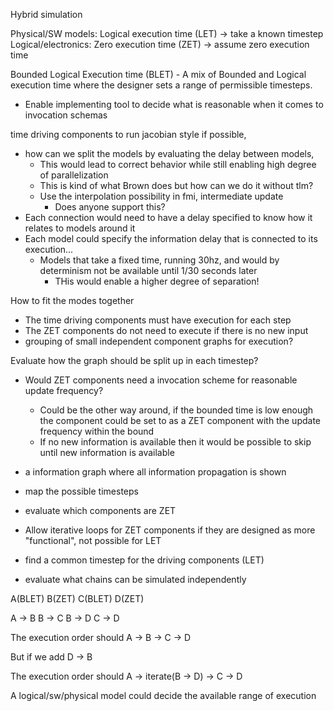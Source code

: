 


Hybrid simulation


Physical/SW models: Logical execution time (LET) -> take a known timestep
Logical/electronics: Zero execution time (ZET) -> assume zero execution time 

Bounded Logical Execution time (BLET) - A mix of Bounded and Logical execution time where the designer sets a range of permissible timesteps.
- Enable implementing tool to decide what is reasonable when it comes to invocation schemas


time driving components to run jacobian style if possible, 
- how can we split the models by evaluating the delay between models, 
  - This would lead to correct behavior while still enabling high degree of parallelization 
  - This is kind of what Brown does but how can we do it without tlm?
  - Use the interpolation possibility in fmi, intermediate update
    - Does anyone support this? 
- Each connection would need to have a delay specified to know how it relates to models around it
- Each model could specify the information delay that is connected to its execution...
  - Models that take a fixed time, running 30hz, and would by determinism not be available until 1/30 seconds later
    - THis would enable a higher degree of separation!


How to fit the modes together
- The time driving components must have execution for each step
- The ZET components do not need to execute if there is no new input
- grouping of small independent component graphs for execution?

Evaluate how the graph should be split up in each timestep?
- Would ZET components need a invocation scheme for reasonable update frequency?
  - Could be the other way around, if the bounded time is low enough the component could be set to as a ZET component with the update frequency within the bound
  - If no new information is available then it would be possible to skip until new information is available

- a information graph where all information propagation is shown
- map the possible timesteps
- evaluate which components are ZET
- Allow iterative loops for ZET components if they are designed as more "functional", not possible for LET
- find a common timestep for the driving components (LET)
- evaluate what chains can be simulated independently
  



A(BLET)
B(ZET)
C(BLET)
D(ZET)

A -> B 
B -> C 
B -> D
C -> D

The execution order should 
A -> B -> C -> D

But if we add 
D -> B

The execution order should 
A -> iterate(B -> D) -> C -> D



A logical/sw/physical model could decide the available range of execution 